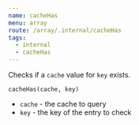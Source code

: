 ```yaml
---
name: cacheHas
menu: array 
route: /array/.internal/cacheHas
tags:
  - internal
  - cacheHas
---
```


Checks if a `cache` value for `key` exists.

`cacheHas(cache, key)`

- `cache` - the cache to query
- `key` - the key of the entry to check
